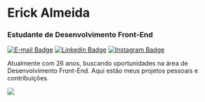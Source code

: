 # Erick Almeida

### Estudante de Desenvolvimento Front-End

[![E-mail Badge](https://img.shields.io/badge/-erick.almeida86@hotmail.com-black?style=flat-square&logo=Gmail&logoColor=white&link=mailto:erick.almeida86@hotmail.com)](mailto:erick.almeida86@hotmail.com)
[![Linkedin Badge](https://img.shields.io/badge/-Erick%20de%20Almeida%20Pereira-black?style=flat-square&logo=Linkedin&logoColor=white&link=https://www.linkedin.com/in/euerickap/)](https://www.linkedin.com/in/euerickap/)
[![Instagram Badge](https://img.shields.io/badge/-@euerickap-black?style=flat-square&logo=Instagram&logoColor=white&link=https://www.instagram.com/euerickap/)](https://www.instagram.com/euerickap/)

Atualmente com 26 anos, buscando oportunidades na área de Desenvolvimento Front-End. Aqui estão meus projetos pessoais e contribuições.

<div>
  <a href="https://github.com/euerickap">
  <img src="https://github-readme-stats.vercel.app/api/top-langs/?username=euerickap&layout=compact&langs_count=7&theme=github_dark"/>
</div>
